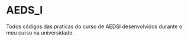 # AEDS_I
Todos códigos das praticas do curso de AEDSI desenvolvidos durante o meu curso na universidade.
